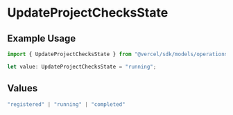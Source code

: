 # UpdateProjectChecksState

## Example Usage

```typescript
import { UpdateProjectChecksState } from "@vercel/sdk/models/operations/updateproject.js";

let value: UpdateProjectChecksState = "running";
```

## Values

```typescript
"registered" | "running" | "completed"
```